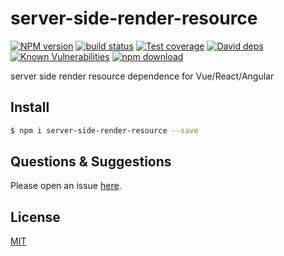 # server-side-render-resource

[![NPM version][npm-image]][npm-url]
[![build status][travis-image]][travis-url]
[![Test coverage][codecov-image]][codecov-url]
[![David deps][david-image]][david-url]
[![Known Vulnerabilities][snyk-image]][snyk-url]
[![npm download][download-image]][download-url]

[npm-image]: https://img.shields.io/npm/v/server-side-render-resource.svg?style=flat-square
[npm-url]: https://npmjs.org/package/server-side-render-resource
[travis-image]: https://img.shields.io/travis/hubcarl/server-side-render-resource.svg?style=flat-square
[travis-url]: https://travis-ci.org/hubcarl/server-side-render-resource
[codecov-image]: https://img.shields.io/codecov/c/github/hubcarl/server-side-render-resource.svg?style=flat-square
[codecov-url]: https://codecov.io/github/hubcarl/server-side-render-resource?branch=master
[david-image]: https://img.shields.io/david/hubcarl/server-side-render-resource.svg?style=flat-square
[david-url]: https://david-dm.org/hubcarl/server-side-render-resource
[snyk-image]: https://snyk.io/test/npm/server-side-render-resource/badge.svg?style=flat-square
[snyk-url]: https://snyk.io/test/npm/server-side-render-resource
[download-image]: https://img.shields.io/npm/dm/server-side-render-resource.svg?style=flat-square
[download-url]: https://npmjs.org/package/server-side-render-resource

server side render resource dependence for Vue/React/Angular


## Install

```bash
$ npm i server-side-render-resource --save
```

## Questions & Suggestions

Please open an issue [here](https://github.com/hubcarl/server-side-render-resource/issues).

## License

[MIT](LICENSE)
